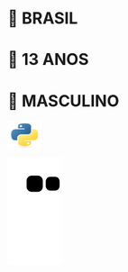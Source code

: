 # 🔹 BRASIL 
# 🔹 13 ANOS
# 🔹 MASCULINO

<img align="center" alt="Rafa-Python" height="50" width="60" src="https://raw.githubusercontent.com/devicons/devicon/master/icons/python/python-original.svg">

![Snake animation](https://github.com/rafaballerini/rafaballerini/blob/output/github-contribution-grid-snake.svg)
